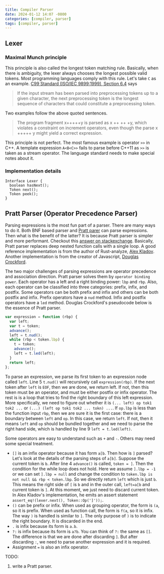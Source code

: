 ```yaml
---
title: Compiler Parser
date: 2024-01-12 14:07 -0800
categories: [compiler, parser]
tags: [compiler, parser]
---
```


## Lexer

### Maximal Munch principle

This principle is also called the longest token matching rule. Basically, when
there is ambiguity, the lexer always chooses the longest possible valid tokens.
Most programming languages comply with this rule. Let's take `C` as an example.
[C99 Standard (ISO/IEC 9899:1999), Section 6.4](https://www.open-std.org/jtc1/sc22/wg14/www/docs/n1256.pdf)
says

> If the input stream has been parsed into preprocessing tokens up to a given
> character, the next preprocessing token is the longest sequence of characters
> that could constitute a preprocessing token.

Two examples follow the above quoted sentences.

> The program fragment x+++++y is parsed as x ++ ++ +y, which violates a
> constraint on increment operators, even though the parse x +++++ y might
> yield a correct expression.

This principle is not perfect. The most famous example is operator `>>` in C++.
A template expression `A<B<C>>` fails to parse before C++11 as `>>` is taken as
a stream operator. The language standard needs to make special notes about it.

### Implementation details

```
Interface Lexer {
  boolean hasNext();
  Token next();
  Token peek();
}
```

## Pratt Parser (Operator Precedence Parser)

Parsing expressions is the most fun part of a parser. There are many ways to do
it. Both BNF based parser and
[Pratt parer](https://en.wikipedia.org/wiki/Operator-precedence_parser) can
parse expressions. Then what is the benefit of the latter? It is because Pratt
parser is simpler and more performant. Checkout this
[answer on stackexchange](https://langdev.stackexchange.com/a/3275/6860).
Basically, Pratt parser replaces deep nested function calls with a single loop.
A good reference implementation is from the author of Rust-analyze,
[Alex Kladov](https://matklad.github.io/2020/04/13/simple-but-powerful-pratt-parsing.html).
Another implementation is from the creator of Javascript,
[Douglas Crockford](https://www.crockford.com/javascript/tdop/tdop.html).

The two major challenges of parsing expressions are operator precedence and
association direction. Pratt parser solves them by `operator binding power`.
Each operator has a left and a right binding power: `lbp` and `rbp`. Also, each
operator can be classified into three categories: prefix, infix, and postfix.
Some operators can be both prefix and infix and others can be both postfix and
infix. Prefix operators have a `nud` method. Infix and postfix operators have a
`led` method. Douglas Crockford's pseudocode below is the essence of Pratt
parser.

```js
var expression = function (rbp) {
  var left;
  var t = token;
  advance();
  left = t.nud();
  while (rbp < token.lbp) {
    t = token;
    advance();
    left = t.led(left);
  }
  return left;
};
```

To parse an expression, we parse its first token to an expression node called
`left`. Line 5 `t.nud()` will recursively call `expression(rbp)`. If the next
token after `left` is `EOF`, then we are done, we return left. If not, then
this token must be an operator, and must be either postfix or infix operator.
The rest is is a loop that tries to find the right boundary of this left
expression. More specifically, we need to figure out whether it is
`(... left) op tok1 tok2 ...` or `(...) (left op tok1 tok2 ... tokn) ...`. If
`op.lbp` is less than the function input `rbp`, then we are sure it is the
first case: there is a boundary between `left` and `op`. In this case, we
return `left`. If not, then it means `left` and `op` should be bundled together
and we need to parse the right hand side, which is handled by line 9
`left = t.led(left)`.

Some operators are easy to understand such as `+` and `-`. Others may need some
special treatment.

- `[]` is an infix operator because it has form `a[b`. Then how is `]` parsed?
  Let's look at the details of the parsing steps of `a[b]`. Suppose the current
  token is `b`. After line 4 `advance()` is called, `token = ]`. Then the
  condition for the while loop does not hold. Here we assume `].lbp = -1` or we
  can set `].lbp = null` and change the condition to
  `token.lbp is not null && rbp < token.lbp`. So we directly return `left`
  which is just `b`. This means the right side of `[` is `b` and in the outer
  call, `left=a[b` and current token is `]`. At this moment, we just need to
  discard current token. In Alex Kladov's implementation, he emits an assert
  statement `assert_eq!(lexer.next(), Token::Op(']'));`.
- `()` can be prefix or infix. When used as grouping operator, the form is
  `(a`, so it is prefix. When used as function call, the form is `f(a`, so it
  is infix. The way `)` is handled is similar to `]`. The only purpose of `)`
  is to indicate the right boundary. It is discarded in the end.
- `.` is infix because its form is `a.b`.
- `?:` is infix because its form is `a?b`. You can think of `?:` the same as
  `[]`. The difference is that we are done after discarding `]`. But after
  discarding `:`, we need to parse another expression and it is required.
- Assignment `=` is also an infix operator.

TODO:

1. write a Pratt parser.

